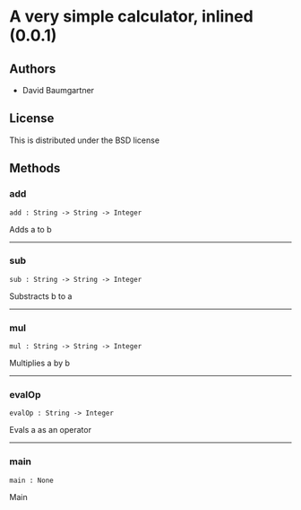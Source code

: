 # A very simple calculator, inlined (0.0.1)

## Authors

-   David Baumgartner

## License

This is distributed under the BSD license


## Methods

### add

```
add : String -> String -> Integer
```

Adds a to b

------

### sub

```
sub : String -> String -> Integer
```

Substracts b to a

------

### mul

```
mul : String -> String -> Integer
```

Multiplies a by b

------

### evalOp

```
evalOp : String -> Integer
```

Evals a as an operator

------

### main

```
main : None
```

Main